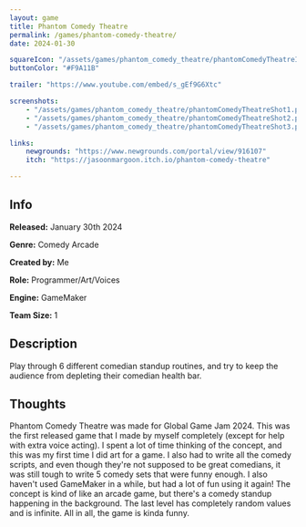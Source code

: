```yaml
---
layout: game
title: Phantom Comedy Theatre
permalink: /games/phantom-comedy-theatre/
date: 2024-01-30

squareIcon: "/assets/games/phantom_comedy_theatre/phantomComedyTheatreIcon512.png"
buttonColor: "#F9A11B"

trailer: "https://www.youtube.com/embed/s_gEf9G6Xtc"

screenshots:
    - "/assets/games/phantom_comedy_theatre/phantomComedyTheatreShot1.png"
    - "/assets/games/phantom_comedy_theatre/phantomComedyTheatreShot2.png"
    - "/assets/games/phantom_comedy_theatre/phantomComedyTheatreShot3.png"

links:
    newgrounds: "https://www.newgrounds.com/portal/view/916107"
    itch: "https://jasoonmargoon.itch.io/phantom-comedy-theatre"

---
```


## Info
  <p><strong>Released:</strong> January 30th 2024 </p>
  <p><strong>Genre:</strong> Comedy Arcade </p>
  <p><strong>Created by:</strong> Me </p>
  <p><strong>Role:</strong> Programmer/Art/Voices </p>
  <p><strong>Engine:</strong> GameMaker </p>
  <p><strong>Team Size:</strong> 1 </p>

## Description
Play through 6 different comedian standup routines, and try to keep the audience from depleting their comedian health bar.

## Thoughts
Phantom Comedy Theatre was made for Global Game Jam 2024. This was the first released game that I made by myself completely (except for help with extra voice acting). I spent a lot of time thinking of the concept, and this was my first time I did art for a game. I also had to write all the comedy scripts, and even though they're not supposed to be great comedians, it was still tough to write 5 comedy sets that were funny enough. I also haven't used GameMaker in a while, but had a lot of fun using it again! The concept is kind of like an arcade game, but there's a comedy standup happening in the background. The last level has completely random values and is infinite. All in all, the game is kinda funny.